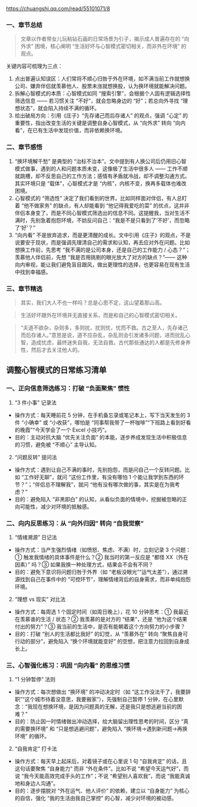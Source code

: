 https://chuangshi.qq.com/read/55101071/8
### 一、章节总结
> 文章以作者带女儿玩粘钻石画的日常场景为引子，揭示成人普遍存在的 “向外求” 困境，核心阐明 “生活好坏与心智模式密切相关，而非外在环境” 的观点。

关键内容可梳理为三点：
1. 点出普遍认知误区：人们常将不顺心归咎于外在环境，如不满当前工作就想换公司、嫌弃伴侣就羡慕他人、股票未涨就想换股，认为换环境就能解决问题。
2. 拆解心智模式的本质：心智模式如同 “搜索引擎”，会根据个人固有逻辑选择性筛选信息 —— 若习惯关注 “不好”，就会忽略身边的 “好”；若总向外寻找 “理想状态”，就会陷入持续不满的循环。
3. 给出破局方向：引用《庄子》“先存诸己而后存诸人” 的观点，强调 “心定” 的重要性，指出改变生活的关键是调整自身心智模式，从 “向外求” 转向 “向内看”，在已有生活中发现价值，而非依赖换环境。

### 二、章节感悟
1. “换环境解千愁” 是典型的 “治标不治本”。文中提到有人换公司后仍用旧心智模式做事，遇到的人和问题本质未变，这像极了生活中很多人 —— 工作不顺就跳槽，却不反思自己的工作方法；感情有矛盾就冷战，却不调整沟通方式。其实环境只是 “载体”，心智模式才是 “内核”，内核不变，换再多载体也难改困境。
2. 心智模式的 “筛选性” 决定了我们看到的世界。比如同样面对伴侣，有人总盯着 “他不做家务” 的缺点，有人却能看到 “他记得我爱吃的菜” 的优点，这并非伴侣本身变了，而是不同心智模式筛选出的信息不同。这提醒我，当对生活不满时，先别急着抱怨环境，不妨反问自己：“我是不是只看到了‘不好’，而忽略了‘好’？”
3. “向内看” 不是放弃追求，而是更清醒的成长。文中引用《庄子》的观点，不是说要安于现状，而是强调先理清自己的需求和认知，再去应对外在问题。比如想换工作前，先思考 “我不满的是公司本身，还是自己的工作能力 / 心态？”；羡慕他人伴侣前，先想 “我是否用挑剔的眼光放大了对方的缺点？”—— 这种向内审视，能让我们避免盲目跟风，做出更理性的选择，也更容易在现有生活中找到幸福感。

### 三、章节精选
> 其实，我们大人不也一样吗？总是心思不定，这山望着那山高。

> 生活好坏跟外在环境并无直接关系，而是和自己的心智模式密切相关。

> “夫道不欲杂，杂则多，多则扰，扰则忧，忧而不救。古之至人，先存诸己而后存诸人。”意思是说，道不应杂乱，杂乱则会引发诸多问题，进而扰乱心智，造成忧虑，最终迷失自我，无法自救。古代那些通达的人都是先修身养性，然后才去关注他人的。

## 调整心智模式的日常练习清单
### 一、正向信息筛选练习：打破 “负面聚焦” 惯性
1. “3 件小事” 记录法
- 操作方式：每天睡前花 5 分钟，在手机备忘录或笔记本上，写下当天发生的 3 件 “小确幸” 或 “小收获”，哪怕是 “同事帮我带了一杯咖啡”“下班路上看到好看的晚霞”“今天学会了一个 Excel 小技巧”。
- 目的：主动对抗大脑 “优先关注负面” 的本能，逐步养成发现生活中积极信息的习惯，避免被 “不顺心” 主导认知。
2. “问题反转” 提问法
- 操作方式：遇到让自己不满的事时，先别抱怨，而是问自己一个反转问题。比如 “工作好无聊”，就问 “这份工作里，有没有哪怕 1 个能让我学到东西的环节？”；“伴侣总不理解我”，就问 “他有没有哪次做的事，其实是在为我考虑？”
- 目的：避免陷入 “非黑即白” 的认知，从看似负面的情境中，挖掘被忽略的正向可能性，减少对环境的抵触感。

### 二、向内反思练习：从 “向外归因” 转向 “自我觉察”
1. “情绪溯源” 日记法
- 操作方式：当产生强烈情绪（如愤怒、焦虑、不满）时，立刻记录 3 个问题：① 触发我情绪的具体事件是什么？② 我当时的第一反应是 “都怪 XX（外在因素）” 吗？③ 如果我换一种处理方式，结果会不会有不同？
- 目的：避免下意识将问题归咎于外界（如 “老板没眼光”“运气太差”），通过溯源找到自己在事件中的 “可控环节”，理解情绪背后的自身需求，而非单纯抱怨环境。
2. “理想 vs 现实” 对比法
- 操作方式：每周选 1 个固定时间（如周日晚上），花 10 分钟思考：① 我最近在羡慕谁的生活 / 状态？② 我羡慕的是对方的 “结果”，还是 “他为这个结果付出的努力”？③ 我当前的生活中，是否有能朝着这个方向努力的小步骤？
- 目的：打破 “别人的生活都比我好” 的幻觉，从 “羡慕外在” 转向 “聚焦自身可行动的部分”，避免陷入 “换个环境就能变好” 的空想，把注意力拉回到自身成长上。

### 三、心智强化练习：巩固 “向内看” 的思维习惯
1. “1 分钟暂停” 法则
- 操作方式：每次想做出 “换环境” 的冲动决定时（如 “这工作没法干了，我要辞职”“这个城市待着没意思，我要搬家”），先强制自己暂停 1 分钟，在心里默念：“我现在想换环境，是因为问题真的无解，还是我只是想逃避当前的困难？”
- 目的：防止因一时情绪做出冲动选择，给大脑留出理性思考的时间，区分 “真的需要换环境” 和 “只是想逃避问题”，避免陷入 “换环境→遇到新问题→再换环境” 的循环。
2. “自我肯定” 打卡法
- 操作方式：每天早上起床后，对着镜子或在心里说 1 句 “自我肯定” 的话，且这句话要聚焦 “自身能力” 而非 “外在条件”。比如不说 “希望今天运气好”，而说 “我今天能高效完成手头的工作”；不说 “希望别人喜欢我”，而说 “我能真诚地和身边人沟通”。
- 目的：逐步摆脱对 “外在运气、他人评价” 的依赖，建立以 “自身能力” 为核心的自信，强化 “我的生活由我自己掌控” 的心智，减少对环境的被动感。
